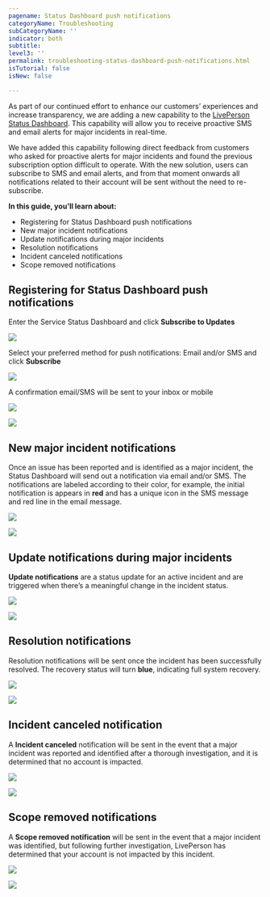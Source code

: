 ```yaml
---
pagename: Status Dashboard push notifications
categoryName: Troubleshooting
subCategoryName: ''
indicator: both
subtitle: 
level3: ''
permalink: troubleshooting-status-dashboard-push-notifications.html
isTutorial: false
isNew: false

---
```


As part of our continued effort to enhance our customers’ experiences and increase transparency, we are adding a new capability to the [LivePerson Status Dashboard](https://status.liveperson.com). This capability will allow you to receive proactive SMS and email alerts for major incidents in real-time. 

We have added this capability following direct feedback from customers who asked for proactive alerts for major incidents and found the previous subscription option difficult to operate. With the new solution, users can subscribe to SMS and email alerts, and from that moment onwards all notifications related to their account will be sent without the need to re-subscribe.

**In this guide, you’ll learn about:**
* Registering for Status Dashboard push notifications 
* New major incident notifications
* Update notifications during major incidents
* Resolution notifications
* Incident canceled notifications 
* Scope removed notifications

## Registering for Status Dashboard push notifications 

Enter the Service Status Dashboard and click **Subscribe to Updates**

![](img/sp-push-notifications-1.jpg)

Select your preferred method for push notifications: Email and/or SMS and click **Subscribe**

![](img/sp-push-notifications-2.jpg)

A confirmation email/SMS will be sent to your inbox or mobile

![](img/sp-push-notifications-3.png)

![](img/sp-push-notifications-4.png)

## New major incident notifications 

Once an issue has been reported and is identified as a major incident, the Status Dashboard will send out a notification via email and/or SMS. The notifications are labeled according to their color, for example, the initial notification is appears in **red** and has a unique icon in the SMS message and red line in the email message. 

![](img/sp-push-notifications-5.png)

![](img/sp-push-notifications-6.png)

## Update notifications during major incidents

**Update notifications** are a status update for an active incident and are triggered when there’s a meaningful change in the incident status.

![](img/sp-push-notifications-7.png)

![](img/sp-push-notifications-8.png)

## Resolution notifications

Resolution notifications will be sent once the incident has been successfully resolved. The recovery status will turn **blue**, indicating full system recovery.

![](img/sp-push-notifications-9.png)

![](img/sp-push-notifications-10.png)

## Incident canceled notification 

A **Incident canceled** notification will be sent in the event that a major incident was reported and identified after a thorough investigation, and it is determined that no account is impacted.
 
![](img/sp-push-notifications-11.png)

![](img/sp-push-notifications-12.png)

## Scope removed notifications 

A **Scope removed notification** will be sent in the event that a major incident was identified, but following further investigation, LivePerson has determined that your account is not impacted by this incident.

![](img/sp-push-notifications-13.png)

![](img/sp-push-notifications-14.png)
